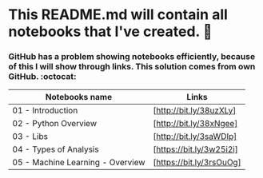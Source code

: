 # This README.md will contain all notebooks that I've created. 🚀
### GitHub has a problem showing notebooks efficiently, because of this I will show through links. This solution comes from own GitHub. :octocat:


| Notebooks name| Links |
| ------ | ------ |
| 01 - Introduction | [http://bit.ly/38uzXLy] |
| 02 - Python Overview | [http://bit.ly/38xNgee] |
| 03 - Libs| [http://bit.ly/3saWDIp] |
| 04 - Types of Analysis | [https://bit.ly/3w25i2i] |
| 05 - Machine Learning - Overview | [https://bit.ly/3rsOuOg] |
